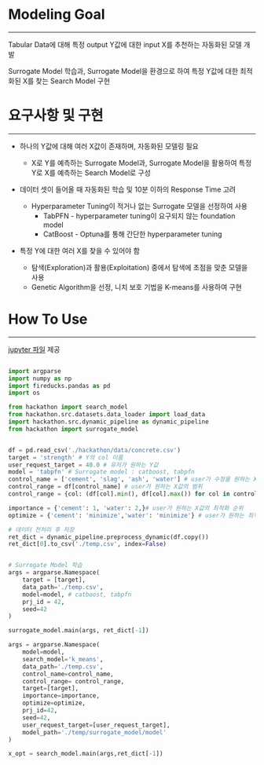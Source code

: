# Modeling Goal 
-----
Tabular Data에 대해 특정 output Y값에 대한 input X를 추천하는 자동화된 모델 개발


Surrogate Model 학습과, Surrogate Model을 환경으로 하여 특정 Y값에 대한 최적화된 X를 찾는 Search Model 구현 

# 요구사항 및 구현
----

- 하나의 Y값에 대해 여러 X값이 존재하며, 자동화된 모델링 필요 
	- X로 Y를 예측하는 Surrogate Model과, Surrogate Model을 활용하여 특정 Y로 X를 예측하는 Search Model로 구성


- 데이터 셋이 들어올 때 자동화된 학습 및 10분 이하의 Response Time  고려 
	- Hyperparameter Tuning이 적거나 없는 Surrogate 모델을 선정하여 사용 
		- TabPFN - hyperparameter tuning이 요구되지 않는 foundation model 
		- CatBoost - Optuna를 통해 간단한 hyperparameter tuning 

- 특정 Y에 대한 여러 X를 찾을 수 있어야 함 
	- 탐색(Exploration)과 활용(Exploitation) 중에서 탐색에 초점을 맞춘 모델을 사용
	- Genetic Algorithm을 선정, 니치 보호 기법을 K-means를 사용하여 구현 



# How To Use
----
[jupyter 파일](https://github.com/boostcampaitech7/level4-cv-finalproject-hackathon-cv-06-lv3/blob/user_request_ipynb/argmax_mini/how_to_use_model.ipynb) 제공


``` python

import argparse
import numpy as np
import fireducks.pandas as pd
import os

from hackathon import search_model
from hackathon.src.datasets.data_loader import load_data
import hackathon.src.dynamic_pipeline as dynamic_pipeline
from hackathon import surrogate_model


df = pd.read_csv('./hackathon/data/concrete.csv')
target = 'strength' # Y의 col 이름  
user_request_target = 40.0 # 유저가 원하는 Y값
model = 'tabpfn' # Surrogate model : catboost, tabpfn
control_name = ['cement', 'slag', 'ash', 'water'] # user가 수정을 원하는 X값
control_range = df[control_name] # user가 원하는 X값의 범위 
control_range = {col: (df[col].min(), df[col].max()) for col in control_range}

importance = {'cement': 1, 'water': 2,}# user가 원하는 X값의 최적화 순위
optimize = {'cement': 'minimize','water': 'minimize'} # user가 원하는 최적화 방향

# 데이터 전처리 후 저장 
ret_dict = dynamic_pipeline.preprocess_dynamic(df.copy())
ret_dict[0].to_csv('./temp.csv', index=False)


# Surrogate Model 학습 
args = argparse.Namespace(
    target = [target],
    data_path='./temp.csv',
    model=model, # catboost, tabpfn
    prj_id = 42,
    seed=42
)

surrogate_model.main(args, ret_dict[-1])

args = argparse.Namespace(
    model=model,
    search_model='k_means',
    data_path='./temp.csv',
    control_name=control_name,
    control_range= control_range,
    target=[target],
    importance=importance,
    optimize=optimize,
    prj_id=42,
    seed=42,
    user_request_target=[user_request_target],
    model_path='./temp/surrogate_model/model'
)

x_opt = search_model.main(args,ret_dict[-1])


```

